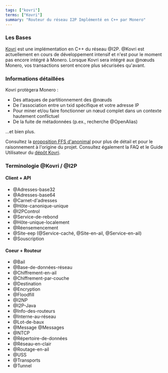 ```yaml
---
tags: ["kovri"]
terms: ["Kovri"]
summary: "Routeur du réseau I2P Implémenté en C++ par Monero"
---
```


### Les Bases

[Kovri](https://github.com/monero-project/kovri/) est une implémentation en C++ du réseau @I2P. @Kovri est actuellement en cours de développement intensif et n'est pour le moment pas encore intégré à Monero. Lorsque Kovri sera intégré aux @nœuds Monero, vos transactions seront encore plus sécurisées qu'avant.

### Informations détaillées

Kovri protègera Monero :

- Des attaques de partitionnement des @nœuds
- De l'association entre un txid spécifique et votre adresse IP
- Pour miner et/ou faire fonctionner un nœud complet dans un contexte hautement conflictuel
- De la fuite de métadonnées (p.ex., recherche @OpenAlias)

...et bien plus.

Consultez la [proposition FFS d'anonimal](https://forum.getmonero.org/9/work-in-progress/86967/anonimal-s-kovri-full-time-development-funding-thread) pour plus de détail et pour le raisonnement à l'origine du projet. Consultez également la FAQ et le Guide Utilisateur du [dépôt Kovri](https://github.com/monero-project/kovri/).

### Terminologie @Kovri / @I2P

#### Client + API

- @Adresses-base32
- @Adresses-base64
- @Carnet-d'adresses
- @Hôte-canonique-unique
- @I2PControl
- @Service-de-rebond
- @Hôte-unique-localement
- @Réensemencement
- @Site-eep (@Service-caché, @Site-en-ail, @Service-en-ail)
- @Souscription

#### Coeur + Routeur

- @Bail
- @Base-de-données-réseau
- @Chiffrement-en-ail
- @Chiffrement-par-couche
- @Destination
- @Encryption
- @Floodfill
- @I2NP
- @I2P-Java
- @Info-des-routeurs
- @Interne-au-réseau
- @Lot-de-baux
- @Message @Messages
- @NTCP
- @Répertoire-de-données
- @Réseau-en-clair
- @Routage-en-ail
- @USS
- @Transports
- @Tunnel
